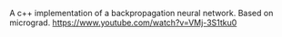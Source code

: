 A c++ implementation of a backpropagation neural network. Based on micrograd. https://www.youtube.com/watch?v=VMj-3S1tku0